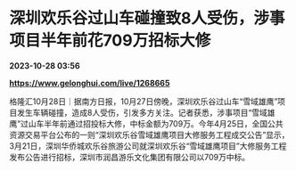 # 深圳欢乐谷过山车碰撞致8人受伤，涉事项目半年前花709万招标大修

**2023-10-28 03:56**

**https://www.gelonghui.com/live/1268665**

格隆汇10月28日｜据南方日报，10月27日傍晚，深圳欢乐谷过山车“雪域雄鹰”项目发生车辆碰撞，造成8人受伤，引发多方关注。记者获悉，涉事项目“雪域雄鹰”过山车半年前通过招投标大修，中标金额为709万。今年4月25日，全国公共资源交易平台公布的一则“深圳欢乐谷雪域雄鹰项目大修服务工程成交公告”显示，3月21日，深圳华侨城欢乐谷旅游公司就深圳欢乐谷“雪域雄鹰项目”大修服务工程发布公告进行招标，深圳市润昌游乐文化集团有限公司以709万中标。
